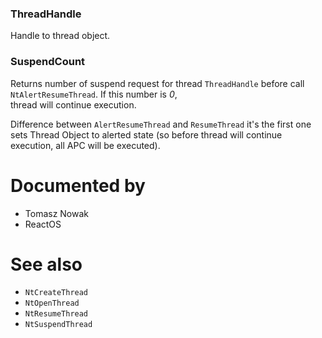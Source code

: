 ### ThreadHandle

Handle to thread object.

### SuspendCount

Returns number of suspend request for thread `ThreadHandle` before call `NtAlertResumeThread`. If this number is *0*, \
thread will continue execution.

Difference between `AlertResumeThread` and `ResumeThread` it's the first one sets Thread Object to alerted state (so before thread will continue execution, all APC will be executed).

# Documented by

* Tomasz Nowak
* ReactOS

# See also

* `NtCreateThread`
* `NtOpenThread`
* `NtResumeThread`
* `NtSuspendThread`
